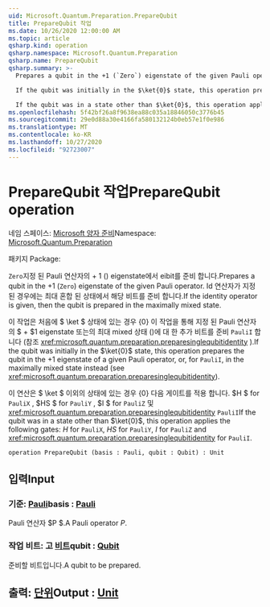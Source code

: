 ```yaml
---
uid: Microsoft.Quantum.Preparation.PrepareQubit
title: PrepareQubit 작업
ms.date: 10/26/2020 12:00:00 AM
ms.topic: article
qsharp.kind: operation
qsharp.namespace: Microsoft.Quantum.Preparation
qsharp.name: PrepareQubit
qsharp.summary: >-
  Prepares a qubit in the +1 (`Zero`) eigenstate of the given Pauli operator. If the identity operator is given, then the qubit is prepared in the maximally mixed state.

  If the qubit was initially in the $\ket{0}$ state, this operation prepares the qubit in the $+1$ eigenstate of a given Pauli operator, or, for `PauliI`, in the maximally mixed state instead (see <xref:microsoft.quantum.preparation.preparesinglequbitidentity>).

  If the qubit was in a state other than $\ket{0}$, this operation applies the following gates: $H$ for `PauliX`, $HS$ for `PauliY`, $I$ for `PauliZ` and <xref:microsoft.quantum.preparation.preparesinglequbitidentity> for `PauliI`.
ms.openlocfilehash: 5f42bf26a8f9638ea88c035a18846050c3776b45
ms.sourcegitcommit: 29e0d88a30e4166fa580132124b0eb57e1f0e986
ms.translationtype: MT
ms.contentlocale: ko-KR
ms.lasthandoff: 10/27/2020
ms.locfileid: "92723007"
---
```

# <a name="preparequbit-operation"></a><span data-ttu-id="a81e5-102">PrepareQubit 작업</span><span class="sxs-lookup"><span data-stu-id="a81e5-102">PrepareQubit operation</span></span>

<span data-ttu-id="a81e5-103">네임 스페이스: [Microsoft 양자 준비](xref:Microsoft.Quantum.Preparation)</span><span class="sxs-lookup"><span data-stu-id="a81e5-103">Namespace: [Microsoft.Quantum.Preparation](xref:Microsoft.Quantum.Preparation)</span></span>

<span data-ttu-id="a81e5-104">패키지 [](https://nuget.org/packages/)</span><span class="sxs-lookup"><span data-stu-id="a81e5-104">Package: [](https://nuget.org/packages/)</span></span>


<span data-ttu-id="a81e5-105">`Zero`지정 된 Pauli 연산자의 + 1 () eigenstate에서 eibit를 준비 합니다.</span><span class="sxs-lookup"><span data-stu-id="a81e5-105">Prepares a qubit in the +1 (`Zero`) eigenstate of the given Pauli operator.</span></span>
<span data-ttu-id="a81e5-106">Id 연산자가 지정 된 경우에는 최대 혼합 된 상태에서 해당 비트를 준비 합니다.</span><span class="sxs-lookup"><span data-stu-id="a81e5-106">If the identity operator is given, then the qubit is prepared in the maximally mixed state.</span></span>

<span data-ttu-id="a81e5-107">이 작업은 처음에 $ \ket $ 상태에 있는 경우 {0} 이 작업을 통해 지정 된 Pauli 연산자의 $ + $1 eigenstate 또는의 최대 mixed 상태 ()에 대 한 추가 비트를 준비 `PauliI` 합니다 (참조 <xref:microsoft.quantum.preparation.preparesinglequbitidentity> ).</span><span class="sxs-lookup"><span data-stu-id="a81e5-107">If the qubit was initially in the $\ket{0}$ state, this operation prepares the qubit in the $+1$ eigenstate of a given Pauli operator, or, for `PauliI`, in the maximally mixed state instead (see <xref:microsoft.quantum.preparation.preparesinglequbitidentity>).</span></span>

<span data-ttu-id="a81e5-108">이 연산은 $ \ket $ 이외의 상태에 있는 경우 {0} 다음 게이트를 적용 합니다. $H $ for `PauliX` , $HS $ for `PauliY` , $I $ for `PauliZ` 및 <xref:microsoft.quantum.preparation.preparesinglequbitidentity> `PauliI`</span><span class="sxs-lookup"><span data-stu-id="a81e5-108">If the qubit was in a state other than $\ket{0}$, this operation applies the following gates: $H$ for `PauliX`, $HS$ for `PauliY`, $I$ for `PauliZ` and <xref:microsoft.quantum.preparation.preparesinglequbitidentity> for `PauliI`.</span></span>

```qsharp
operation PrepareQubit (basis : Pauli, qubit : Qubit) : Unit
```


## <a name="input"></a><span data-ttu-id="a81e5-109">입력</span><span class="sxs-lookup"><span data-stu-id="a81e5-109">Input</span></span>

### <a name="basis--pauli"></a><span data-ttu-id="a81e5-110">기준: [Pauli](xref:microsoft.quantum.lang-ref.pauli)</span><span class="sxs-lookup"><span data-stu-id="a81e5-110">basis : [Pauli](xref:microsoft.quantum.lang-ref.pauli)</span></span>

<span data-ttu-id="a81e5-111">Pauli 연산자 $P $.</span><span class="sxs-lookup"><span data-stu-id="a81e5-111">A Pauli operator $P$.</span></span>


### <a name="qubit--qubit"></a><span data-ttu-id="a81e5-112">작업 비트: 고 [비트](xref:microsoft.quantum.lang-ref.qubit)</span><span class="sxs-lookup"><span data-stu-id="a81e5-112">qubit : [Qubit](xref:microsoft.quantum.lang-ref.qubit)</span></span>

<span data-ttu-id="a81e5-113">준비할 비트입니다.</span><span class="sxs-lookup"><span data-stu-id="a81e5-113">A qubit to be prepared.</span></span>



## <a name="output--unit"></a><span data-ttu-id="a81e5-114">출력: [단위](xref:microsoft.quantum.lang-ref.unit)</span><span class="sxs-lookup"><span data-stu-id="a81e5-114">Output : [Unit](xref:microsoft.quantum.lang-ref.unit)</span></span>

